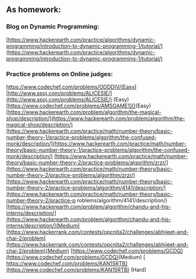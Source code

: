 ## As homework:

### Blog on Dynamic Programming:
[https://www.hackerearth.com/practice/algorithms/dynamic-programming/introduction-to-dynamic-programming-1/tutorial/](https://www.hackerearth.com/practice/algorithms/dynamic-programming/introduction-to-dynamic-programming-1/tutorial/)

### Practice problems on Online judges:

[https://www.codechef.com/problems/ODDDIV/​ (Easy)](https://www.codechef.com/problems/ODDDIV/)
[http://www.spoj.com/problems/ALICESIE/​](http://www.spoj.com/problems/ALICESIE/​) (Easy)
[https://www.codechef.com/problems/AMSGAME1]()​ (Easy)
[https://www.hackerearth.com/problem/algorithm/the-magical-shop/description/](https://www.hackerearth.com/problem/algorithm/the-magical-shop/description/)
[https://www.hackerearth.com/practice/math/number-theory/basic-number-theory-1/practice-problems/algorithm/the-confused-monk/description/](https://www.hackerearth.com/practice/math/number-theory/basic-number-theory-1/practice-problems/algorithm/the-confused-monk/description/)
[https://www.hackerearth.com/practice/math/number-theory/basic-number-theory-2/practice-problems/algorithm/zrzr/](https://www.hackerearth.com/practice/math/number-theory/basic-number-theory-2/practice-problems/algorithm/zrzr/)
[https://www.hackerearth.com/practice/math/number-theory/basic-number-theory-2/practice-problems/algorithm/4141/description/](https://www.hackerearth.com/practice/math/number-theory/basic-number-theory-2/practice-p
roblems/algorithm/4141/description/)
[https://www.hackerearth.com/problem/algorithm/chandu-and-his-interns/description/](https://www.hackerearth.com/problem/algorithm/chandu-and-his-interns/description/)(Medium)
[https://www.hackerrank.com/contests/opcnita2/challenges/abhijeet-and-chai-2/problem](https://www.hackerrank.com/contests/opcnita2/challenges/abhijeet-and-chai-2/problem)(Medium)
[https://www.codechef.com/problems/GCDQ](https://www.codechef.com/problems/GCDQ)​ (Medium)
[​https://www.codechef.com/problems/KAN15RTB](https://www.codechef.com/problems/KAN15RTB) (Hard)


